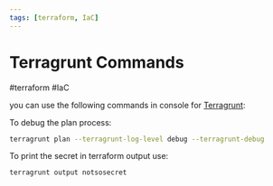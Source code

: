 ```yaml
---
tags: [terraform, IaC]
---
```

# Terragrunt Commands
#terraform #IaC 

you can use the following commands in console for [Terragrunt](DevOps/IAC/Terraform/Terragrunt.md):

To debug the plan process:

```bash
terragrunt plan --terragrunt-log-level debug --terragrunt-debug
```


To print the secret in terraform output use:
```bash
terragrunt output notsosecret
```